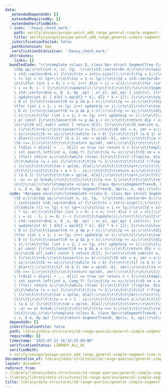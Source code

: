 ```yaml
---
data:
  _extendedDependsOn: []
  _extendedRequiredBy: []
  _extendedVerifiedWith:
  - icon: ':heavy_check_mark:'
    path: verify/yosupo/yosupo-point_add_range_general-simple-segment-tree.test.cpp
    title: verify/yosupo/yosupo-point_add_range_general-simple-segment-tree.test.cpp
  _isVerificationFailed: false
  _pathExtension: hpp
  _verificationStatusIcon: ':heavy_check_mark:'
  attributes:
    links: []
  bundledCode: "\r\ntemplate <class D, class Op> struct SegmentTree {\r\n\tD e;\r\n\
    \tOp op;\r\n\tint n, sz, lg;  \r\n\tstd::vector<D> d;\r\n\r\n\tvoid init(const\
    \ std::vector<D>& v) {\r\n\t\tn = int(v.size());\r\n\t\tlg = 1;\r\n\t\twhile ((1\
    \ << lg) < n) lg++;\r\n\t\tsz = 1 << lg;\r\n\t\td = std::vector<D>(2 * sz, e);\r\
    \n\t\tfor (int i = 0; i < n; i++) d[sz + i] = v[i];\r\n\t\tfor (int i = sz - 1;\
    \ i >= 0; i--) {\r\n\t\t\tupdate(i);\r\n\t\t}\r\n\t}\r\n\r\n\tSegmentTree(const\
    \ std::vector<D>& v, D _e, Op _op) : e(_e), op(_op) { init(v); }\r\n\r\n\tvoid\
    \ update(int k) { d[k] = op(d[2 * k], d[2 * k + 1]); }\r\n\r\n\tvoid set(int p,\
    \ D x) {\r\n\t\tassert(0 <= p && p < n);\r\n\t\tp += sz;\r\n\t\td[p] = x;\r\n\t\
    \tfor (int i = 1; i <= lg; i++) update(p >> i);\r\n\t}\r\n\r\n\tvoid add(int p,\
    \ D x) {\r\n\t\tassert(0 <= p && p < n);\r\n\t\tp += sz;\r\n\t\td[p] = op(d[p],\
    \ x);\r\n\t\tfor (int i = 1; i <= lg; i++) update(p >> i);\r\n\t}\r\n\r\n\tD single(int\
    \ p) const {\r\n\t\tassert(0 <= p && p < n);\r\n\t\treturn d[p + sz];\r\n\t}\r\
    \n\r\n\tD all_sum() const { return d[1]; }\r\n\t\r\n\tD sum(int a, int b) const\
    \ {\r\n\t\t++b;\r\n\t\tassert(a <= b);\r\n\t\tD sml = e, smr = e;\r\n\t\ta +=\
    \ sz;\r\n\t\tb += sz;\r\n\t\twhile (a < b) {\r\n\t\t\tif (a & 1) sml = op(sml,\
    \ d[a++]);\r\n\t\t\tif (b & 1) smr = op(d[--b], smr);\r\n\t\t\ta >>= 1;\r\n\t\t\
    \tb >>= 1;\r\n\t\t}\r\n\t\treturn op(sml, smr);\r\n\t}\r\n\r\n\t// min i s.t.\
    \ f(d[a] + d[a+1] + ... d[i]) == true (or return n + 1)\r\n\ttemplate <class Comp>\
    \ int search_left(int a, Comp f) {\r\n\t\ta += sz;\r\n\t\tD sm = e;\r\n\t\tif\
    \ (f(e)) return a;\r\n\t\twhile (true) {\r\n\t\t\tif (f(op(sm, d[a]))) {\r\n\t\
    \t\t\twhile (a < sz) {\r\n\t\t\t\t\ta *= 2;\r\n\t\t\t\t\tif (!f(op(sm, d[a])))\
    \ {\r\n\t\t\t\t\t\tsm = op(sm, d[a]);\r\n\t\t\t\t\t\ta++;\r\n\t\t\t\t\t}\r\n\t\
    \t\t\t}\r\n\t\t\t\ta = a + 1 - sz;\r\n\t\t\t\treturn a;\r\n\t\t\t}\r\n\t\t\tif\
    \ (a & 1) {\r\n\t\t\t\tsm = op(sm, d[a]);\r\n\t\t\t\ta++;\r\n\t\t\t\tif ((a &\
    \ -a) == a) break;\r\n\t\t\t}\r\n\t\t\ta >>= 1;\r\n\t\t}\r\n\t\treturn n + 1;\r\
    \n\t}\r\n};\r\n\r\ntemplate <class D, class Op>\r\nSegmentTree<D, Op> get_segment_tree(std::vector<D>\
    \ v, D e, Op op) {\r\n\treturn SegmentTree<D, Op>(v, e, op);\r\n}\r\n"
  code: "#pragma once\r\n\r\ntemplate <class D, class Op> struct SegmentTree {\r\n\
    \tD e;\r\n\tOp op;\r\n\tint n, sz, lg;  \r\n\tstd::vector<D> d;\r\n\r\n\tvoid\
    \ init(const std::vector<D>& v) {\r\n\t\tn = int(v.size());\r\n\t\tlg = 1;\r\n\
    \t\twhile ((1 << lg) < n) lg++;\r\n\t\tsz = 1 << lg;\r\n\t\td = std::vector<D>(2\
    \ * sz, e);\r\n\t\tfor (int i = 0; i < n; i++) d[sz + i] = v[i];\r\n\t\tfor (int\
    \ i = sz - 1; i >= 0; i--) {\r\n\t\t\tupdate(i);\r\n\t\t}\r\n\t}\r\n\r\n\tSegmentTree(const\
    \ std::vector<D>& v, D _e, Op _op) : e(_e), op(_op) { init(v); }\r\n\r\n\tvoid\
    \ update(int k) { d[k] = op(d[2 * k], d[2 * k + 1]); }\r\n\r\n\tvoid set(int p,\
    \ D x) {\r\n\t\tassert(0 <= p && p < n);\r\n\t\tp += sz;\r\n\t\td[p] = x;\r\n\t\
    \tfor (int i = 1; i <= lg; i++) update(p >> i);\r\n\t}\r\n\r\n\tvoid add(int p,\
    \ D x) {\r\n\t\tassert(0 <= p && p < n);\r\n\t\tp += sz;\r\n\t\td[p] = op(d[p],\
    \ x);\r\n\t\tfor (int i = 1; i <= lg; i++) update(p >> i);\r\n\t}\r\n\r\n\tD single(int\
    \ p) const {\r\n\t\tassert(0 <= p && p < n);\r\n\t\treturn d[p + sz];\r\n\t}\r\
    \n\r\n\tD all_sum() const { return d[1]; }\r\n\t\r\n\tD sum(int a, int b) const\
    \ {\r\n\t\t++b;\r\n\t\tassert(a <= b);\r\n\t\tD sml = e, smr = e;\r\n\t\ta +=\
    \ sz;\r\n\t\tb += sz;\r\n\t\twhile (a < b) {\r\n\t\t\tif (a & 1) sml = op(sml,\
    \ d[a++]);\r\n\t\t\tif (b & 1) smr = op(d[--b], smr);\r\n\t\t\ta >>= 1;\r\n\t\t\
    \tb >>= 1;\r\n\t\t}\r\n\t\treturn op(sml, smr);\r\n\t}\r\n\r\n\t// min i s.t.\
    \ f(d[a] + d[a+1] + ... d[i]) == true (or return n + 1)\r\n\ttemplate <class Comp>\
    \ int search_left(int a, Comp f) {\r\n\t\ta += sz;\r\n\t\tD sm = e;\r\n\t\tif\
    \ (f(e)) return a;\r\n\t\twhile (true) {\r\n\t\t\tif (f(op(sm, d[a]))) {\r\n\t\
    \t\t\twhile (a < sz) {\r\n\t\t\t\t\ta *= 2;\r\n\t\t\t\t\tif (!f(op(sm, d[a])))\
    \ {\r\n\t\t\t\t\t\tsm = op(sm, d[a]);\r\n\t\t\t\t\t\ta++;\r\n\t\t\t\t\t}\r\n\t\
    \t\t\t}\r\n\t\t\t\ta = a + 1 - sz;\r\n\t\t\t\treturn a;\r\n\t\t\t}\r\n\t\t\tif\
    \ (a & 1) {\r\n\t\t\t\tsm = op(sm, d[a]);\r\n\t\t\t\ta++;\r\n\t\t\t\tif ((a &\
    \ -a) == a) break;\r\n\t\t\t}\r\n\t\t\ta >>= 1;\r\n\t\t}\r\n\t\treturn n + 1;\r\
    \n\t}\r\n};\r\n\r\ntemplate <class D, class Op>\r\nSegmentTree<D, Op> get_segment_tree(std::vector<D>\
    \ v, D e, Op op) {\r\n\treturn SegmentTree<D, Op>(v, e, op);\r\n}\r\n"
  dependsOn: []
  isVerificationFile: false
  path: library/data-structures/1d-range-queries/general-simple-segment-tree.hpp
  requiredBy: []
  timestamp: '2022-07-21 16:12:33-04:00'
  verificationStatus: LIBRARY_ALL_AC
  verifiedWith:
  - verify/yosupo/yosupo-point_add_range_general-simple-segment-tree.test.cpp
documentation_of: library/data-structures/1d-range-queries/general-simple-segment-tree.hpp
layout: document
redirect_from:
- /library/library/data-structures/1d-range-queries/general-simple-segment-tree.hpp
- /library/library/data-structures/1d-range-queries/general-simple-segment-tree.hpp.html
title: library/data-structures/1d-range-queries/general-simple-segment-tree.hpp
---
```

